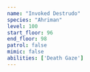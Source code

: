 ```yaml
---
name: "Invoked Destrudo"
species: "Ahriman"
level: 100
start_floor: 96
end_floor: 98
patrol: false
mimic: false
abilities: ['Death Gaze']
---
```


